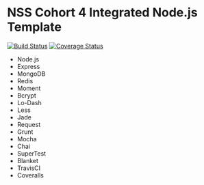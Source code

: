 NSS Cohort 4 Integrated Node.js Template
========================================

[![Build Status](https://travis-ci.org/samtes/Happy-sharing.png)](https://travis-ci.org/samtes/Happy-sharing)
[![Coverage Status](https://coveralls.io/repos/samtes/Happy-sharing/badge.png)](https://coveralls.io/r/samtes/Happy-sharing)

- Node.js
- Express
- MongoDB
- Redis
- Moment
- Bcrypt
- Lo-Dash
- Less
- Jade
- Request
- Grunt
- Mocha
- Chai
- SuperTest
- Blanket
- TravisCI
- Coveralls

